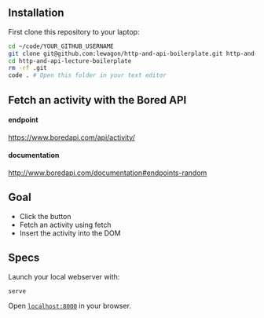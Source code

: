 ## Installation

First clone this repository to your laptop:

```bash
cd ~/code/YOUR_GITHUB_USERNAME
git clone git@github.com:lewagon/http-and-api-boilerplate.git http-and-api-lecture-boilerplate
cd http-and-api-lecture-boilerplate
rm -rf .git
code . # Open this folder in your text editor
```

## Fetch an activity with the Bored API

#### endpoint
https://www.boredapi.com/api/activity/

#### documentation
http://www.boredapi.com/documentation#endpoints-random


## Goal

- Click the button
- Fetch an activity using fetch
- Insert the activity into the DOM


## Specs

Launch your local webserver with:

```bash
serve
```

Open [`localhost:8000`](http://localhost:8000) in your browser.
